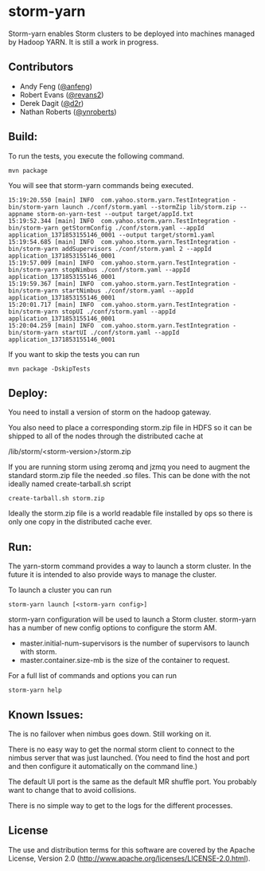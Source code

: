 <!--
  Copyright (c) 2013 Yahoo! Inc. All Rights Reserved.

  Licensed under the Apache License, Version 2.0 (the "License");
  you may not use this file except in compliance with the License.
  You may obtain a copy of the License at

    http://www.apache.org/licenses/LICENSE-2.0

  Unless required by applicable law or agreed to in writing, software
  distributed under the License is distributed on an "AS IS" BASIS,
  WITHOUT WARRANTIES OR CONDITIONS OF ANY KIND, either express or implied.
  See the License for the specific language governing permissions and
  limitations under the License. See accompanying LICENSE file.
-->
storm-yarn
=================
Storm-yarn enables Storm clusters to be deployed into machines managed by Hadoop YARN.  It is still a work
in progress.


## Contributors

* Andy Feng ([@anfeng](https://github.com/anfeng))
* Robert Evans ([@revans2](https://github.com/revans2))
* Derek Dagit ([@d2r](https://github.com/d2r))
* Nathan Roberts ([@ynroberts](https://github.com/ynroberts))

## Build:

To run the tests,  you execute the following command. 

    mvn package

You will see that storm-yarn commands being executed.
<pre><code>15:19:20.550 [main] INFO  com.yahoo.storm.yarn.TestIntegration - bin/storm-yarn launch ./conf/storm.yaml --stormZip lib/storm.zip --appname storm-on-yarn-test --output target/appId.txt
15:19:52.344 [main] INFO  com.yahoo.storm.yarn.TestIntegration - bin/storm-yarn getStormConfig ./conf/storm.yaml --appId application_1371853155146_0001 --output target/storm1.yaml
15:19:54.685 [main] INFO  com.yahoo.storm.yarn.TestIntegration - bin/storm-yarn addSupervisors ./conf/storm.yaml 2 --appId application_1371853155146_0001
15:19:57.009 [main] INFO  com.yahoo.storm.yarn.TestIntegration - bin/storm-yarn stopNimbus ./conf/storm.yaml --appId application_1371853155146_0001
15:19:59.367 [main] INFO  com.yahoo.storm.yarn.TestIntegration - bin/storm-yarn startNimbus ./conf/storm.yaml --appId application_1371853155146_0001
15:20:01.717 [main] INFO  com.yahoo.storm.yarn.TestIntegration - bin/storm-yarn stopUI ./conf/storm.yaml --appId application_1371853155146_0001
15:20:04.259 [main] INFO  com.yahoo.storm.yarn.TestIntegration - bin/storm-yarn startUI ./conf/storm.yaml --appId application_1371853155146_0001
</code></pre>

If you want to skip the tests you can run

    mvn package -DskipTests

## Deploy:

You need to install a version of storm on the hadoop gateway.

You also need to place a corresponding storm.zip file in HDFS so it can be
shipped to all of the nodes through the distributed cache at

/lib/storm/&lt;storm-version&gt;/storm.zip

If you are running storm using zeromq and jzmq you need to augment the standard
storm.zip file the needed .so files. This can be done with the not ideally
named create-tarball.sh script

    create-tarball.sh storm.zip

Ideally the storm.zip file is a world readable file installed by ops so there is
only one copy in the distributed cache ever.

## Run:

The yarn-storm command provides a way to launch a storm cluster.  In the future
it is intended to also provide ways to manage the cluster.

To launch a cluster you can run

    storm-yarn launch [<storm-yarn config>]

storm-yarn configuration will be used to launch a Storm cluster.
storm-yarn has a number of new config options to configure the storm AM.
   * master.initial-num-supervisors is the number of supervisors to launch with storm.
   * master.container.size-mb is the size of the container to request.

For a full list of commands and options you can run

    storm-yarn help

## Known Issues:

The is no failover when nimbus goes down. Still working on it.

There is no easy way to get the normal storm client to connect to the 
nimbus server that was just launched.  (You need to find the host and port
and then configure it automatically on the command line.)

The default UI port is the same as the default MR shuffle port.  You
probably want to change that to avoid collisions.

There is no simple way to get to the logs for the different processes.

## License

The use and distribution terms for this software are covered by the
Apache License, Version 2.0 (http://www.apache.org/licenses/LICENSE-2.0.html).

